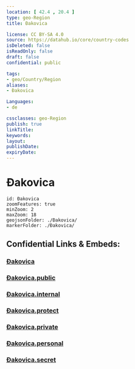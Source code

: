 ```yaml
---
location: [ 42.4 , 20.4 ] 
type: geo-Region
title: Đakovica

license: CC BY-SA 4.0
source: https://datahub.io/core/country-codes
isDeleted: false
isReadOnly: false
draft: false
confidential: public

tags:
- geo/Country/Region
aliases:
- Đakovica

Languages:
- de

cssclasses: geo-Region
publish: true
linkTitle: 
keywords: 
layout: 
publishDate: 
expiryDate: 
---
```


# Đakovica

```leaflet
id: Đakovica
zoomFeatures: true 
minZoom: 2 
maxZoom: 18
geojsonFolder: ./Đakovica/
markerFolder: ./Đakovica/
```


## Confidential Links & Embeds: 

### [Đakovica](/_Standards/Earth/Continent/Europe/Europe~South/Kosovo/districts~Kosovo/Đakovica.md) 

### [Đakovica.public](/_public/Earth/Continent/Europe/Europe~South/Kosovo/districts~Kosovo/Đakovica.public.md) 

### [Đakovica.internal](/_internal/Earth/Continent/Europe/Europe~South/Kosovo/districts~Kosovo/Đakovica.internal.md) 

### [Đakovica.protect](/_protect/Earth/Continent/Europe/Europe~South/Kosovo/districts~Kosovo/Đakovica.protect.md) 

### [Đakovica.private](/_private/Earth/Continent/Europe/Europe~South/Kosovo/districts~Kosovo/Đakovica.private.md) 

### [Đakovica.personal](/_personal/Earth/Continent/Europe/Europe~South/Kosovo/districts~Kosovo/Đakovica.personal.md) 

### [Đakovica.secret](/_secret/Earth/Continent/Europe/Europe~South/Kosovo/districts~Kosovo/Đakovica.secret.md)

